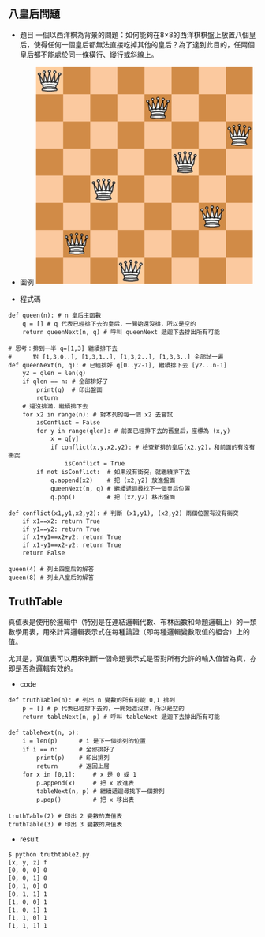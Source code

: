 ## 八皇后問題
* 題目
一個以西洋棋為背景的問題：如何能夠在8×8的西洋棋棋盤上放置八個皇后，使得任何一個皇后都無法直接吃掉其他的皇后？為了達到此目的，任兩個皇后都不能處於同一條橫行、縱行或斜線上。

* 圖例
![Pic](https://github.com/brian891005/ai109b/blob/main/Note/%E5%9C%96%E7%89%87/八皇后.jpg)

* 程式碼
```
def queen(n): # n 皇后主函數
	q = [] # q 代表已經排下去的皇后，一開始還沒排，所以是空的
	return queenNext(n, q) # 呼叫 queenNext 遞迴下去排出所有可能

# 思考：排到一半 q=[1,3] 繼續排下去
#      對 [1,3,0..], [1,3,1..], [1,3,2..], [1,3,3..] 全部試一遍
def queenNext(n, q): # 已經排好 q[0..y2-1], 繼續排下去 [y2...n-1]
	y2 = qlen = len(q)
	if qlen == n: # 全部排好了
		print(q)  # 印出盤面
		return
	# 還沒排滿，繼續排下去
	for x2 in range(n): # 對本列的每一個 x2 去嘗試
		isConflict = False
		for y in range(qlen): # 前面已經排下去的舊皇后，座標為 (x,y)
			x = q[y]
			if conflict(x,y,x2,y2): # 檢查新排的皇后(x2,y2)，和前面的有沒有衝突
				isConflict = True
		if not isConflict:  # 如果沒有衝突，就繼續排下去
			q.append(x2)    # 把 (x2,y2) 放進盤面
			queenNext(n, q) # 繼續遞迴尋找下一個皇后位置
			q.pop()         # 把 (x2,y2) 移出盤面
		
def conflict(x1,y1,x2,y2): # 判斷 (x1,y1), (x2,y2) 兩個位置有沒有衝突
	if x1==x2: return True
	if y1==y2: return True
	if x1+y1==x2+y2: return True
	if x1-y1==x2-y2: return True
	return False

queen(4) # 列出四皇后的解答
queen(8) # 列出八皇后的解答

```

## TruthTable
真值表是使用於邏輯中（特別是在連結邏輯代數、布林函數和命題邏輯上）的一類數學用表，用來計算邏輯表示式在每種論證（即每種邏輯變數取值的組合）上的值。

尤其是，真值表可以用來判斷一個命題表示式是否對所有允許的輸入值皆為真，亦即是否為邏輯有效的。

* code
```
def truthTable(n): # 列出 n 變數的所有可能 0,1 排列
	p = [] # p 代表已經排下去的，一開始還沒排，所以是空的
	return tableNext(n, p) # 呼叫 tableNext 遞迴下去排出所有可能

def tableNext(n, p):
	i = len(p)      # i 是下一個排列的位置
	if i == n:		# 全部排好了
		print(p)	# 印出排列
		return      # 返回上層
	for x in [0,1]:     # x 是 0 或 1
		p.append(x)		# 把 x 放進表
		tableNext(n, p)	# 繼續遞迴尋找下一個排列
		p.pop()			# 把 x 移出表

truthTable(2) # 印出 2 變數的真值表
truthTable(3) # 印出 3 變數的真值表

```

* result
```
$ python truthtable2.py
[x, y, z] f
[0, 0, 0] 0
[0, 0, 1] 0
[0, 1, 0] 0
[0, 1, 1] 1
[1, 0, 0] 1
[1, 0, 1] 1
[1, 1, 0] 1
[1, 1, 1] 1
```